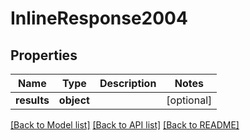 # InlineResponse2004

## Properties
Name | Type | Description | Notes
------------ | ------------- | ------------- | -------------
**results** | **object** |  | [optional] 

[[Back to Model list]](../README.md#documentation-for-models) [[Back to API list]](../README.md#documentation-for-api-endpoints) [[Back to README]](../README.md)


